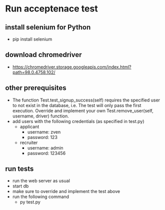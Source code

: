 # Run acceptenace test
## install selenium for Python
- pip install selenium

## download chromedriver
- https://chromedriver.storage.googleapis.com/index.html?path=98.0.4758.102/

## other prerequisites
- The function Test.test_signup_success(self) requires the specified user to not exist in the database, i.e. The test will only pass the first execution. Override and implement your own Test.remove_user(self, username, driver) function.
- add users with the following credentials (as specified in test.py)
  - applicant
    - username: zven
    - password: 123
  - recruiter
    - username: admin
    - password: 123456

## run tests
- run the web server as usual
- start db
- make sure to override and implement the test above 
- run the following command
  - py test.py

